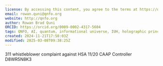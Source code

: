 ```yaml
---
license: By accessing this content, you agree to the terms at https://qnfo.org/LICENSE
email: rowan.quni@qnfo.org
website: http://qnfo.org
author: Rowan Brad Quni
ORCID: https://orcid.org/0009-0002-4317-5604
tags: QNFO, AI, quantum, informational universe, IUH, holographic principle
created: 2024-11-21T17:58:03Z
modified: 2025-03-08T09:38:25Z
---
```


311 whistleblower complaint against HSA 11/20 CAAP
Controller
 D8WR5N8K3
